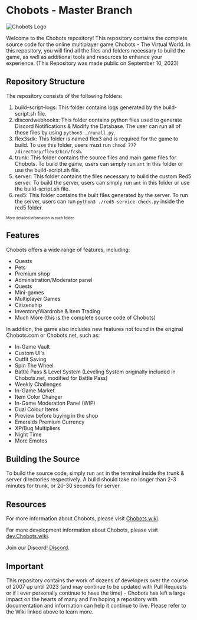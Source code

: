 # Chobots - Master Branch
![Chobots Logo](https://web.archive.org/web/20230331122118/https://play.chobots.wiki/assets/images/logo.png)

Welcome to the Chobots repository! This repository contains the complete source code for the online multiplayer game Chobots - The Virtual World. In this repository, you will find all the files and folders necessary to build the game, as well as additional tools and resources to enhance your experience. (This Repository was made public on September 10, 2023)

## Repository Structure

The repository consists of the following folders:

1. build-script-logs: This folder contains logs generated by the build-script.sh file.
2. discordwebhooks: This folder contains python files used to generate Discord Notifications & Modify the Database. The user can run all of these files by using `python3 ./runall.py`.
3. flex3sdk: This folder is named flex3 and is required for the game to build. To use this folder, users must run `chmod 777 /directory/flex3/bin/fcsh`.
4. trunk: This folder contains the source files and main game files for Chobots. To build the game, users can simply run `ant` in this folder or use the build-script.sh file.
5. server: This folder contains the files necessary to build the custom Red5 server. To build the server, users can simply run `ant` in this folder or use the build-script.sh file.
6. red5: This folder contains the built files generated by the server. To run the server, users can run `python3 ./red5-service-check.py` inside the red5 folder.

<sub><sup>More detailed information in each folder</sup></sub>

## Features

Chobots offers a wide range of features, including:

- Quests
- Pets
- Premium shop
- Administration/Moderator panel
- Quests
- Mini-games
- Multiplayer Games
- Citizenship
- Inventory/Wardrobe & Item Trading
- Much More (this is the complete source code of Chobots)

In addition, the game also includes new features not found in the original Chobots.com or Chobots.net, such as:

- In-Game Vault
- Custom UI's
- Outfit Saving
- Spin The Wheel
- Battle Pass & Level System (Leveling System originally included in Chobots.net, modified for Battle Pass)
- Weekly Challenges
- In-Game Market
- Item Color Changer
- In-Game Moderation Panel (WIP)
- Dual Colour Items
- Preview before buying in the shop
- Emeralds Premium Currency
- XP/Bug Multipliers
- Night Time
- More Emotes

## Building the Source

To build the source code, simply run `ant` in the terminal inside the trunk & server directories respectively. A build should take no longer than 2-3 minutes for trunk, or 20-30 seconds for server.

## Resources

For more information about Chobots, please visit [Chobots.wiki](https://www.chobots.wiki/).

For more development information about Chobots, please visit [dev.Chobots.wiki](https://dev.chobots.wiki/).

Join our Discord! [Discord](https://discord.gg/ewnWbAbqtk).

## Important
This repository contains the work of dozens of developers over the course of 2007 up until 2023 (and may continue to be updated with Pull Requests or if I ever personally continue to have the time) - Chobots has left a large impact on the hearts of many and I'm hoping a repository with documentation and information can help it continue to live. Please refer to the Wiki linked above to learn more.
